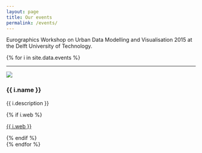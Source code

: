 ```yaml
---
layout: page
title: Our events
permalink: /events/
---
```


Eurographics Workshop on Urban Data Modelling and Visualisation 2015 at the Delft University of Technology.


{% for i in site.data.events %}
<hr>
<div class="row">
  <div class="col-md-3">
    <img class="image img-responsive" src="{{ "/img/events/" | append: i.image | prepend: site.baseurl }}"/>
  </div>
  <div class="col-md-9">
     <h3>{{ i.name }}</h3>
     <p>{{ i.description }}</p>
     {% if i.web %}
        <p><i class="fa fa-external-link"></i> <a href="{{ i.web }}">{{ i.web }}</a></p>
     {% endif %}
  </div>
</div>
{% endfor %}



